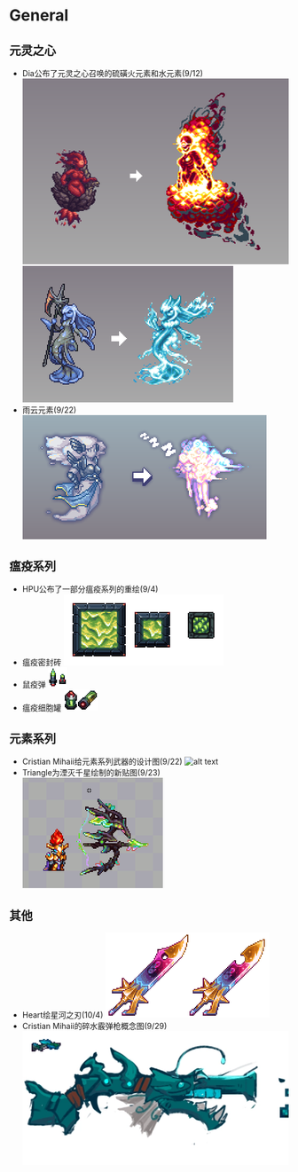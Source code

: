 # General

## 元灵之心
- Dia公布了元灵之心召唤的硫磺火元素和水元素(9/12)
  ![alt text](image_HotEBrimmy.png)  
  ![alt text](image_HotEAnahita.png)
- 雨云元素(9/22)
  ![alt text](image_HotECloud.png)

## 瘟疫系列
- HPU公布了一部分瘟疫系列的重绘(9/4)
- 瘟疫密封砖
  ![alt text](image_plaugeBrick.png)
- 鼠疫弹
  ![alt text](image_bubonicRound.png)
- 瘟疫细胞罐
  ![alt text](image_plaugeCellCanister.png)

## 元素系列
- Cristian Mihaii给元素系列武器的设计图(9/22)
  ![alt text](image_elemental.png)
- Triangle为湮灭千星绘制的新贴图(9/23)
  ![alt text](image_elementalBow.png)

## 其他
- Heart绘星河之刃(10/4)
  ![alt text](image_galactus.png)
- Cristian Mihaii的碎水霰弹枪概念图(9/29)
  ![alt text](image_aquashard.png)